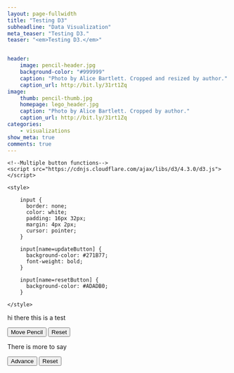 ```yaml
---
layout: page-fullwidth
title: "Testing D3"
subheadline: "Data Visualization"
meta_teaser: "Testing D3."
teaser: "<em>Testing D3.</em>"


header:
    image: pencil-header.jpg
    background-color: "#999999"
    caption: "Photo by Alice Bartlett. Cropped and resized by author."
    caption_url: http://bit.ly/31rt1Zq
image:
    thumb: pencil-thumb.jpg
    homepage: lego_header.jpg
    caption: "Photo by Alice Bartlett. Cropped by author."
    caption_url: http://bit.ly/31rt1Zq
categories:
    - visualizations
show_meta: true
comments: true
---
```

<!--more-->


<head>
    <script type="text/javascript" src="http://mbostock.github.com/d3/d3.js"></script>

    <!--Multiple button functions-->
    <script src="https://cdnjs.cloudflare.com/ajax/libs/d3/4.3.0/d3.js"></script>  

    <style> 

        input {
          border: none;
          color: white;
          padding: 16px 32px;
          margin: 4px 2px;
          cursor: pointer;
        }
        
        input[name=updateButton] {
          background-color: #271B77;
          font-weight: bold;
        }
        
        input[name=resetButton] {
          background-color: #ADADB0;
        }

    </style>
</head>

hi there this is a test


<div id="paintContainer">
    <div id="option">
        <input name="updateButton" 
               type="button" 
               value="Move Pencil" 
               onclick="movePencil(); addPaint(1,800); addPaint(2,2000); incrUnits();"/>
        <input name="resetButton" 
               type="button" 
               value="Reset" 
               onclick="removePaint()"/>
    </div>
</div>

There is more to say

<div id="contraContainer">
    <div id="option">
        <input name="updateButton" 
               type="button" 
               value="Advance" 
               onclick="moveBlushers('left', 0); sickBlusher(); moveBlushers('center', 2500); sickGrinner();"/>
        <input name="resetButton" 
               type="button" 
               value="Reset"
               onclick="makeWell()"/>
</div>


<!-- Paint and Pencils Example -->
<script>
var dataset = [1, 2];
var pencilColor = "#F0C446";
var paintColor = "#271B77";

var svg = d3.select("div#paintContainer").append("svg")
  .attr("width",700)
  .attr("height", 400)
  .attr("align","center")
  .style('transform', 'translate(50%, 0%)');

var objects = svg.append("g");

var pencils = objects.selectAll("g").data(dataset)
                .enter()
                .append("g")
                .attr("id", function(d, i) { return i; })
                .attr("transform",function(d, i) {return "translate(" + i*50 + ",0)";});

var rects = pencils.append("rect")
                   .attr("x", 50)
                   .attr("y", 50)
                   .attr("width", 50)
                   .attr("height", 300)
                   .attr("fill", pencilColor)
                   .style("fill-opacity", .7)
                   .style("stroke-width",".2em")
                   .style("stroke", pencilColor);

var triangles = pencils.append("path")
                       .attr('d', function(d,i) { 
                                var x = 0, y = 50;
                                return 'M ' + (50+x) +' '+ y + ' l 25 -50 l 25 50 z';
                             })
                       .attr("fill", pencilColor)
                       .style("fill-opacity", .4)
                       .style("stroke-width",".2em")
                       .style("stroke", pencilColor);

var tips = pencils.append("path")
                  .attr('d', function(d, i) {
                            var x = 12.5, y = 25;
                            return 'M ' + (50+x) + ' ' + y + ' l ' + x + ' ' + -y + ' l ' + x + ' ' + y + ' z';
                        })
                  .style("fill-opacity", .7)
                  .style("stroke-width",".2em")
                  .style("stroke", "#393731");
                  
var paint = pencils.append("rect")
                   .attr("x", 50)
                   .attr("y", 300)
                   .attr("width", 50)
                   .attr("height", 50)
                   .attr("fill", paintColor)
                   .style("fill-opacity", 0.9)
                   .style("stroke-width",".2em")
                   .style("stroke", paintColor);


var text = svg.append("text");

text.attr("x", 225).attr("y", 50).attr("font-size",22);

var paintUnits = 1;

text.append("tspan").text("Paint:");
var paintText = text.append("tspan")
                    .attr("dx", 10)
                    .style("fill", paintColor)
                    .attr("font-weight", "bold")
                    .text(paintUnits + " Unit");
                  

// Functions called on button click
function movePencil() {
    d3.select("g").selectAll("*")
      .filter(function (d) { return d == 1; })
      .transition()
        .duration(750)
        .attr("transform", "translate(0,25)")
      .on("end",function() { // on end of transition...
		    d3.select(this)
		    	.transition() // second transition
					.delay(750)
					.attr("transform", "translate(0,0)")
		});
}

function addPaint(pencilNumber, delay) {
    d3.select("g").selectAll("*")
      .filter(function(d) { return d == pencilNumber; })
      .filter(function(d,i) { return i == 4; })
      .transition()
         .delay(delay)
         .attr("height", function(d) {
                            var height = d3.select(this)
                               .style('height')
                               .slice(0, -2)
                            return Math.min( Math.round(Number(height))+50, 300); } )
         .attr("y", function(d) {
                            var y = d3.select(this)
                               .style('y')
                               .slice(0, -2)
                            return Math.max( Math.round(Number(y))-50, 50); });
}


function incrUnits() {
    paintUnits++
    paintText.transition()
        .delay(2400)
        .text( Math.min(paintUnits, 6) + " Units");
}


// Function called on reset button click
function removePaint() {
    paint
      .transition()
      .duration(500)
        .attr("y", 300)
        .attr("height", 50);
    paintUnits = 1
    paintText.transition()
        .delay(250)
        .text( paintUnits + " Unit");
}


</script>



<!-- Contra Example -->
<script>
var data = [1, 2, 3, 4, 5];

var s = d3.select("div#contraContainer").append("svg")
  .attr("width",700)
  .attr("height", 400)
  .style('transform', 'translate(40%, 5%)');
  
var blushGroup = s.append("g").attr("id", "blushers");
  
var blushers = blushGroup.selectAll("image").data(data)
    .enter()
    .append("image")
    .attr('xlink:href', "{{ site.urlimg }}emoji_blush.png")
    .attr('width', 75)
    .attr('height', 75)
    .attr("x", function (d, i) { return d*100; })
    .attr("y", 0);
    
var grinGroup = s.append("g").attr("id", "grinners");

var grinners = grinGroup.selectAll("image").data(data)
    .enter()
    .append("image")
    .attr('xlink:href', "{{ site.urlimg }}emoji_grin.png")
    .attr('width', 70)
    .attr('height', 70)
    .attr("x", function (d, i) { return d*100; })
    .attr("y", 100);

var sickNum = 1;

function moveBlushers(pos, delay) {
    if (sickNum == 1) { return; }
    else {
    d3.select("#blushers")
      .selectAll("image")
      .transition()
      .delay(delay)
      .duration(1000)
      .attr("transform", function(d) { if (pos=="left") {return "translate(-100,0)";}
                                      else if (pos=="center") {return "translate(0, 0)";}
                                     });
    };                                   
}

function sickBlusher() {
    if (sickNum == 1) { delay = 200; }
    else { delay = 1200; }
    d3.select("#blushers")
      .selectAll("image")
      .filter( function (d) { return d == sickNum; } )
      .transition()
      .delay(delay)
      .style("opacity", 0)
      .attr("xlink:href", "{{ site.urlimg }}emoji_sick.png")
      .attr("width", 80)
      .attr("height", 80)
      .transition()
      .duration(800)
      .ease(d3.easeLinear)
      .style("opacity", 1);
}

function sickGrinner() {
    if (sickNum == 1) { delay = 1000; }
    else { delay = 3000; }
    d3.select("#grinners")
      .selectAll("image")
      .filter( function (d) { return d == sickNum; } )
      .transition()
        .delay(delay)
        .style("opacity", 0)
      .on("end", function() {
                    d3.select(this)
                      .transition()
                        .duration(800)
                        .ease(d3.easeLinear)
                        .style("opacity", 1)
                        .attr("xlink:href", "{{ site.urlimg }}emoji_sick.png")
                        .attr("width", 80)
                        .attr("height", 80)
                })
    sickNum++;
}


function makeWell() {
    d3.select("#blushers")
      .selectAll("image")
      .attr("xlink:href", "{{ site.urlimg }}emoji_blush.png")
      .attr("width", 75)
      .attr("height", 75)
    d3.select("#grinners")
      .selectAll("image")
      .attr("xlink:href", "{{ site.urlimg }}emoji_grin.png")
      .attr("width", 70)
      .attr("height", 70)
    sickNum = 1;
}

</script>
